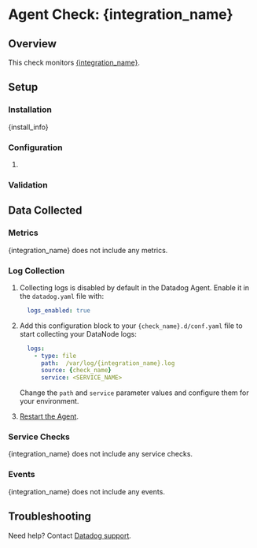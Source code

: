 # Agent Check: {integration_name}

## Overview

This check monitors [{integration_name}][3].

## Setup

### Installation

{install_info}

### Configuration

1. <List of steps to setup this Integration>

### Validation

<Steps to validate integration is functioning as expected>

## Data Collected

### Metrics

{integration_name} does not include any metrics.

### Log Collection


1. Collecting logs is disabled by default in the Datadog Agent. Enable it in the `datadog.yaml` file with:

    ```yaml
      logs_enabled: true
    ```

2. Add this configuration block to your `{check_name}.d/conf.yaml` file to start collecting your DataNode logs:

    ```yaml
      logs:
        - type: file
          path:  /var/log/{integration_name}.log
          source: {check_name}
          service: <SERVICE_NAME>
    ```

    Change the `path` and `service` parameter values and configure them for your environment.

3. [Restart the Agent][2].

### Service Checks

{integration_name} does not include any service checks.

### Events

{integration_name} does not include any events.

## Troubleshooting

Need help? Contact [Datadog support][1].

[1]: https://docs.datadoghq.com/help
[2]: https://docs.datadoghq.com/agent/guide/agent-commands/#start-stop-and-restart-the-agent
[3]: **LINK_TO_INTEGRATION_SITE**
